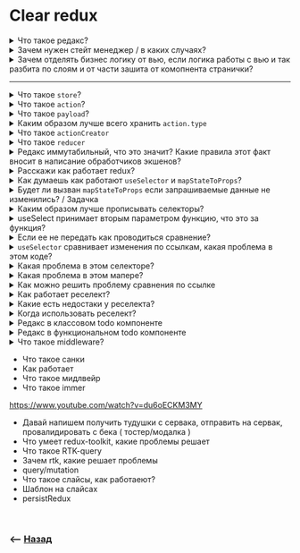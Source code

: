 # Clear redux

<details>
<summary> Что такое редакс?</summary>

![illustration](https://raw.githubusercontent.com/webster6667/documentation/master/documentation-data/illustrations/dd-up.svg)

Стейт менеджер  

![illustration](https://raw.githubusercontent.com/webster6667/documentation/master/documentation-data/illustrations/dd-down.svg)

</details>

<details>
<summary> Зачем нужен стейт менеджер / в каких случаях?</summary>

![illustration](https://raw.githubusercontent.com/webster6667/documentation/master/documentation-data/illustrations/dd-up.svg)

🔹 Для хранения глобальных данных, которые отображаеются на уровне всего приложения  
&emsp;&emsp; 🎯 `isAuth`      
&emsp;&emsp; 🎯 `role`   
&emsp;&emsp; 🎯 `cartData`    

🔹 Для выноса бизнес модели, отдельно от вью компонентов  

🔹 Хранить единый источник истины  

![illustration](https://raw.githubusercontent.com/webster6667/documentation/master/documentation-data/illustrations/dd-down.svg)

</details>

<details>
<summary> Зачем отделять бизнес логику от вью, если логика работы с вью и так разбита по слоям и от части зашита от комопнента странички?</summary>

![illustration](https://raw.githubusercontent.com/webster6667/documentation/master/documentation-data/illustrations/dd-up.svg)

<details>
<summary> 🔹 Переиспользование бизнес логики в других оболочках</summary>

----

&emsp;&emsp; 🎯 `SSR`     
&emsp;&emsp; 🎯 `ReactNative`

🛑 Звучит красиво  лиш в теории  
&emsp;&emsp; 🎯 Так как у каждой оболочки есть свои особенности, и точечные решения этих проблем  
&emsp;&emsp; 🎯 Делать всю логику приложения в редаксе, это как забивать гвозди тапком  
&emsp;&emsp;&emsp;&emsp; 👆 Так или иначе прийдеться что-то переносить копировать и подкручивать, почему бы не подкрутить это под специализированные инструменты той или иной оболочки

----

</details>

<details>
<summary> 🔹 Разделение ответственности, упрощение цельных ui компонетов приложения, бизнес модели и тестирование</summary>

----

Каждый из разделов становиться максимально простым, и отвечает за свою область действий  

🎯 `Модель` запрашивает/отправляет данные, преобразовывая их в требуемый на выходе и входе формат  
🎯 `UI` просто ожидает данные для отрисовки, и экшены для изменения стора     
🎯 `Тесты` становяться максимально простыми для каждой из области    

🛑 Звучит красиво  лиш в теории  
&emsp;&emsp; 🎯 В реальных проектах с большим кол-вом действий становиться сложно читать и отслеживать логику действий в куче `boilerplate` коде    
&emsp;&emsp; 🎯 Хоть тесты по отдельности и пролетают быстро, но при появлении багов в конечном результате обьединения `UI` и `Model`, приходиться проходить довольно длинную цепочку для поиска проблемы    
&emsp;&emsp; 🎯 `Redux` не призывает, но развязывает руки для создания не явных связей между компонентами реализующие разные кейсы     


----

</details>          
      

<br>

  



![illustration](https://raw.githubusercontent.com/webster6667/documentation/master/documentation-data/illustrations/dd-down.svg)

</details>

---



<details>
<summary> Что такое <code>store</code>? </summary>

![illustration](https://raw.githubusercontent.com/webster6667/documentation/master/documentation-data/illustrations/dd-up.svg)

Глобальный обьект хранящий в себе состояния всего проекта   

```javascript
const store = createStore(rootReducer)
```

![illustration](https://raw.githubusercontent.com/webster6667/documentation/master/documentation-data/illustrations/dd-down.svg)

</details>

<details>
<summary> Что такое <code>action</code>?</summary>

![illustration](https://raw.githubusercontent.com/webster6667/documentation/master/documentation-data/illustrations/dd-up.svg)

Обьект описывающий какое действие будет выполняться над стором, при необходимости передающая `payload`

```jsx
const clickHandler = () => {
    store.dispatch(
        { type: 'DOWNLOAD_BY_ID', payload: {id} } // action
    )
}

<button onClick={clickHandler} >Скачать по id</button>
```

![illustration](https://raw.githubusercontent.com/webster6667/documentation/master/documentation-data/illustrations/dd-down.svg)

</details>

<details>
<summary> Что такое <code>payload</code>?</summary>

![illustration](https://raw.githubusercontent.com/webster6667/documentation/master/documentation-data/illustrations/dd-up.svg)

Данные необходимые для выполнения экшена  

![illustration](https://raw.githubusercontent.com/webster6667/documentation/master/documentation-data/illustrations/dd-down.svg)

</details>

<details>
<summary> Каким образом лучше всего хранить <code>action.type</code></summary>

![illustration](https://raw.githubusercontent.com/webster6667/documentation/master/documentation-data/illustrations/dd-up.svg)

Лучше всего хранить в константах, так `action.type` используеться и в редюсере и при вызове экшена, есть риск поймать сложноуловимый рассинхрон 

<details>
<summary> 📜 <code>action-types.js</code> </summary>

```javascript
export const ADD_TODO = 'ADD_TODO'
export const REMOVE_TODO = 'REMOVE_TODO'
```

</details>
  


![illustration](https://raw.githubusercontent.com/webster6667/documentation/master/documentation-data/illustrations/dd-down.svg)

</details>

<details>
<summary> Что такое <code>actionCreator</code></summary>

![illustration](https://raw.githubusercontent.com/webster6667/documentation/master/documentation-data/illustrations/dd-up.svg)

Функция, генерирующая обьект экшена под капотом  

<details>
<summary>📜 <code>action-creators.js</code></summary>

```javascript
import { ADD_TODO } from './action-types'

export function addTodo(text) {
  return {
    type: ADD_TODO,
    payload: { text }
  }
}
```

</details>

<details>
<summary>📜 <code>addTodo.js</code></summary>

```
import { addTodo } from './actionCreators'

dispatch(addTodo('Use Redux'))
```

</details>

![illustration](https://raw.githubusercontent.com/webster6667/documentation/master/documentation-data/illustrations/dd-down.svg)

</details>

<details>
<summary> Что такое <code>reducer</code></summary>

![illustration](https://raw.githubusercontent.com/webster6667/documentation/master/documentation-data/illustrations/dd-up.svg)

Функция которая хранит в себе все обработчики экшенов    
И вызывает нужный, как только он будет задиспатчен   

<details>
<summary>📜 <code>reducer.js</code></summary>

```javascript
import { ADD_TODO } from './action-types'

const initialState = []

export function todos(state = initialState, action) {
  switch (action.type) {
    case ADD_TODO:
      const { text } = action.payload
      return [...state, text]
    default:
      return state
  }
}
```

</details>

![illustration](https://raw.githubusercontent.com/webster6667/documentation/master/documentation-data/illustrations/dd-down.svg)

</details>

<details>
<summary> Редакс иммутабильный, что это значит? Какие правила этот факт вносит в написание обработчиков экшенов?</summary>

![illustration](https://raw.githubusercontent.com/webster6667/documentation/master/documentation-data/illustrations/dd-up.svg)

Это значит, что на каждый вызов экшена, редакс возвращает новый обьект стора, а не мутирует старый  

В таком случаи, каждый обработчик экшена должен возвращать новый объект, дополнив его    

```javascript
case ADD_TODO:
      const { text } = action.payload
      return [...state, text]
```

![illustration](https://raw.githubusercontent.com/webster6667/documentation/master/documentation-data/illustrations/dd-down.svg)

</details>

<details>
<summary> Расскажи как работает redux?</summary>

![illustration](https://raw.githubusercontent.com/webster6667/documentation/master/documentation-data/illustrations/dd-up.svg)

🎯 `redux` создает общий глобальный стейт на весь проект, состоящий из отдельных редюсеров  
🎯 Через `useSelector` или `connect` подписывает компоненты на обновление необходимых частей стора  
🎯 Через `Context/Provider` передает состояние стора при каждом изменении   
🎯 Через `Context/Provider` передает `dispatch` функцию в `useDispatch` или `mapDispatchToProps`  

---

🎯 `dispatch` функции дергают нужные экшены и изменяют стор  
🎯 Подписанные компоненты, через `context` получают новое состояние стора    
🎯 `useSelect` или `mapStateToProps` получают новое состояние стора, и проверяют, изменились ли в нем значения которые были запорошены из стора  
🎯 Если стор изменился, но запрашиваемые данные остались теми же, ререндера не происходит      

![illustration](https://raw.githubusercontent.com/webster6667/documentation/master/documentation-data/illustrations/dd-down.svg)

</details>



<details>
<summary> Как думаешь как работают <code>useSelector</code> и <code>mapStateToProps</code>?</summary>

![illustration](https://raw.githubusercontent.com/webster6667/documentation/master/documentation-data/illustrations/dd-up.svg)

> Как реализована  логика защиты от ререндера если запрашиваемые данные не изменились?

<details>
<summary>📜 <code>useSelector</code></summary>

```javascript
function useSelector(selector){

    const store = useStore();

    const [state, setState] = useState(selector(store.getState()));

    useEffect(() => {
        return store.subscribe(() => {
            const result = selector(store.getState());
            if (!shallowequal(state, result)) {
                setState(result);
            }
        });
    }, [state]);

    return state;
}
```

</details>

<details>
<summary> mapStateToProps</summary>

----

🎯 `HOC` оборачивающий компонент, записывающий запрашиваемые данные в стейт  
🎯 Возвращает в `shouldComponentUpdate` `false`, если запрашиваемые данные не изменились      

----

</details>

![illustration](https://raw.githubusercontent.com/webster6667/documentation/master/documentation-data/illustrations/dd-down.svg)

</details>



<details>
<summary> Будет ли вызван <code>mapStateToProps</code> если запрашиваемые данные не изменились? / Задачка</summary>

![illustration](https://raw.githubusercontent.com/webster6667/documentation/master/documentation-data/illustrations/dd-up.svg)

🎯 Есть три разных редюсера `user`, `cart`, `articles`.    
🎯 В проекте прописано всего три `mapStateToProps`  
🎯 Если в `articles.list` добавят новую запись, какое кол-во `mapStateToProps` будет вызвано

```javascript
function mapStateToProps(state) {
  const { user } = state
  return { userList: user.list }
}

export default connect(mapStateToProps)(UserList)


// ----------------------------------------------------


function mapStateToProps(state) {
    const { cart } = state
    return { productList: cart.productList }
}

export default connect(mapStateToProps)(ProductList)


// ----------------------------------------------------


function mapStateToProps(state) {
    const { articles } = state
    return { articleList: articles.list }
}

export default connect(mapStateToProps)(ArticleList)
```

<details>
<summary> ✅ Ответ</summary>

---

Будут вызваны все три `mapStateToProps`, так как `connect` определяет необходимость ререндера сравнивая прошлый и текущий результат этой функции  

---

</details>


![illustration](https://raw.githubusercontent.com/webster6667/documentation/master/documentation-data/illustrations/dd-down.svg)

</details>

<details>
<summary> Каким образом лучше прописывать селекторы? </summary>

![illustration](https://raw.githubusercontent.com/webster6667/documentation/master/documentation-data/illustrations/dd-up.svg)

```jsx
// 1
import React from 'react'
import { useSelector } from 'react-redux'

export const MyComponent = () => {
  const isAuth = useSelector((state) => state.user.isAuth)
  const [value, setValue] = useState('')
    
    
  return <form>
      <input onChange={(e) => setValue(e.target.value)} />
      <button disabled={!isAuth} type='submit' >Отправить</button>
  </form>
}
```

---

```jsx
// 2
import React from 'react'
import { useSelector } from 'react-redux'

const isAuthSelector = (state) => state.user.isAuth;


export const MyComponent = () => {
  const isAuth = useSelector(isAuthSelector)
  const [value, setValue] = useState('')
    
    
  return <form>
      <input onChange={(e) => setValue(e.target.value)} />
      <button disabled={!isAuth} type='submit' >Отправить</button>
  </form>
}
```

<details>
<summary> ✅ Ответ</summary>

---

1. Переиспользуемый селектор  
2. На каждый ререндер при изменении стейта создаеться новая функция   

---

</details>


![illustration](https://raw.githubusercontent.com/webster6667/documentation/master/documentation-data/illustrations/dd-down.svg)

</details>

<details>
<summary> useSelect принимает вторым параметром функцию, что это за функция? </summary>

![illustration](https://raw.githubusercontent.com/webster6667/documentation/master/documentation-data/illustrations/dd-up.svg)

Функция проверяющая обновились ли запрашиваемые данные после обновления стора   

![illustration](https://raw.githubusercontent.com/webster6667/documentation/master/documentation-data/illustrations/dd-down.svg)

</details>

<details>
<summary> Если ее не передать как проводиться сравнение? </summary>

![illustration](https://raw.githubusercontent.com/webster6667/documentation/master/documentation-data/illustrations/dd-up.svg)

Идет сравнение по ссылке

```javascript
const isEqual = (a, b) => a === b
```

![illustration](https://raw.githubusercontent.com/webster6667/documentation/master/documentation-data/illustrations/dd-down.svg)

</details>



<details>
<summary> <code>useSelector</code> сравнивает изменения по ссылкам, какая проблема в этом коде? </summary>

![illustration](https://raw.githubusercontent.com/webster6667/documentation/master/documentation-data/illustrations/dd-up.svg)

```jsx
import React, { memo } from 'react'
import { useSelector } from 'react-redux'

const userListSelector = (state) => state.user.list.filter((user) => user.id > 0);

const UserList = memo(({userList}) => (<div>
    {userList.map((user) => (
        <span key={user.id} >
            {user.name}
        </span>
    ))}
</div>))

export const MyComponent = () => {
  const userList = useSelector(userListSelector)
  const [value, setValue] = useState('')
    
  return <form>
      <UserList userList={userList} />
      <input onChange={(e) => setValue(e.target.value)} />
  </form>
}
```

<details>
<summary> ✅ Ответ</summary>

---

🎯 Фильтр всегда возвращает новый обьект, даже если не произошло никаких изменений  
🎯 `useSelector` сравнивает обьекты по ссылкам, а не по значениям      
🎯 На каждый `setValue`, селектор будет возвращать новый обьект, даже если `user.list` небыл изменен   
🎯 Будет происходить безсмысленный ререндер `UserList` блока  

---

</details>

![illustration](https://raw.githubusercontent.com/webster6667/documentation/master/documentation-data/illustrations/dd-down.svg)

</details>

<details>
<summary> Какая проблема в этом селекторе?</summary>

![illustration](https://raw.githubusercontent.com/webster6667/documentation/master/documentation-data/illustrations/dd-up.svg)


```jsx
import React, { memo } from 'react'
import { useSelector } from 'react-redux'

const userDefaultState = {
    currentUser: {},
    isAuth: false,
    friendsList: [{id: 1, name: 'den'}],
    likes: 0
}

export const MyComponent = () => {
  const { friendsList } = useSelector((state) => state.user)
  const [value, setValue] = useState('')
    
  return <form>
      {userList.map((user) => (
          <span key={user.id} >
            {user.name}
        </span>
      ))}
  </form>
}
```

<details>
<summary> ✅ Ответ</summary>

---

🎯 Селектор подписываеться на весь обьект редюсера, достает только нужный  
🎯 Но сама функция селектора подписалась на весь объект      
🎯 Из за этого будет происходить ререндер при изменении `likes` и всех остальных пропсов  

---

</details>


![illustration](https://raw.githubusercontent.com/webster6667/documentation/master/documentation-data/illustrations/dd-down.svg)

</details>

<details>
<summary> Какая проблема в этом мапере? </summary>

![illustration](https://raw.githubusercontent.com/webster6667/documentation/master/documentation-data/illustrations/dd-up.svg)

```javascript
function mapStateToProps(state) {
  const { user } = state
  return { user: {...user, name: camelCalse(user.name)} }
}
```

<details>
<summary> ✅ Ответ</summary>

---

Мапер каждый раз возвращает новый обьект, что будет вызывать лишний ререндер при каждом изменении стора, даже если обьект юзера не тронут

---

</details>

![illustration](https://raw.githubusercontent.com/webster6667/documentation/master/documentation-data/illustrations/dd-down.svg)

</details>

<details>
<summary> Как можно решить проблему сравнения по ссылке</summary>

![illustration](https://raw.githubusercontent.com/webster6667/documentation/master/documentation-data/illustrations/dd-up.svg)

🎯 Своя функция глубокого сравнения `isEqual`      
🎯 `reselect`    

![illustration](https://raw.githubusercontent.com/webster6667/documentation/master/documentation-data/illustrations/dd-down.svg)

</details>

<details>
<summary> Как работает реселект?</summary>

![illustration](https://raw.githubusercontent.com/webster6667/documentation/master/documentation-data/illustrations/dd-up.svg)

Кеширует результат своей работы, и при следующем изменении стора выполняет сравнение по значению

```javascript
const userListSelector = (state) => state.user.list
const userListFilter = (state) => state.user.filter


const modifiedUserListSelector = createSelector(userListSelector, users => {
    return users.map(({id, name}) => ({id, name: name.toUpperCase()}))
})

const filtredUserListSelector = createSelector([userListSelector, userListFilter], (users, filter) => {
    return users.filter(({state}) => (state === filter))
})
```

![illustration](https://raw.githubusercontent.com/webster6667/documentation/master/documentation-data/illustrations/dd-down.svg)

</details>

<details>
<summary> Какие есть недостаки у реселекта?</summary>

![illustration](https://raw.githubusercontent.com/webster6667/documentation/master/documentation-data/illustrations/dd-up.svg)

Кеширование не бесплатно    

![illustration](https://raw.githubusercontent.com/webster6667/documentation/master/documentation-data/illustrations/dd-down.svg)

</details>

<details>
<summary> Когда использовать реселект?</summary>

![illustration](https://raw.githubusercontent.com/webster6667/documentation/master/documentation-data/illustrations/dd-up.svg)

1. Когда идет перебор массива ( map, filter )
2. Когда селектор возвращает новый объект  
3. Когда результат зависит от нескольких селекторов 

![illustration](https://raw.githubusercontent.com/webster6667/documentation/master/documentation-data/illustrations/dd-down.svg)

</details>

<details>
<summary> Редакс в классовом todo компоненте</summary>

![illustration](https://raw.githubusercontent.com/webster6667/documentation/master/documentation-data/illustrations/dd-up.svg)

🎯 action      
🎯 actionCreator      
🎯 reducer      
🎯 component      


![illustration](https://raw.githubusercontent.com/webster6667/documentation/master/documentation-data/illustrations/dd-down.svg)

</details>

<details>
<summary> Редакс в функциональном todo компоненте</summary>

![illustration](https://raw.githubusercontent.com/webster6667/documentation/master/documentation-data/illustrations/dd-up.svg)

🎯 action      
🎯 actionCreator      
🎯 reducer      
🎯 component

![illustration](https://raw.githubusercontent.com/webster6667/documentation/master/documentation-data/illustrations/dd-down.svg)

</details>

<details>
<summary> Что такое middleware?</summary>

![illustration](https://raw.githubusercontent.com/webster6667/documentation/master/documentation-data/illustrations/dd-up.svg)



![illustration](https://raw.githubusercontent.com/webster6667/documentation/master/documentation-data/illustrations/dd-down.svg)

</details>

* Что такое санки
* Как работает
* Что такое мидлвейр  
* Что такое immer

https://www.youtube.com/watch?v=du6oECKM3MY  

* Давай напишем получить тудушки с сервака, отправить на сервак, провалидировать с бека ( тостер/модалка )
* Что умеет redux-toolkit, какие проблемы решает  
* Что такое RTK-query
* Зачем rtk, какие решает проблемы  
* query/mutation
* Что такое слайсы, как работаеют? 
* Шаблон на слайсах  
* persistRedux  


<br>

### ⟵ **<a href="../../readme.md">Назад</a>**